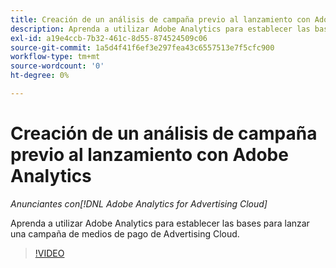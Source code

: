 ```yaml
---
title: Creación de un análisis de campaña previo al lanzamiento con Adobe Analytics
description: Aprenda a utilizar Adobe Analytics para establecer las bases para lanzar una campaña de medios de pago de Advertising Cloud.
exl-id: a19e4ccb-7b32-461c-8d55-874524509c06
source-git-commit: 1a5d4f41f6ef3e297fea43c6557513e7f5cfc900
workflow-type: tm+mt
source-wordcount: '0'
ht-degree: 0%

---
```


# Creación de un análisis de campaña previo al lanzamiento con Adobe Analytics

*Anunciantes con[!DNL Adobe Analytics for Advertising Cloud]*

Aprenda a utilizar Adobe Analytics para establecer las bases para lanzar una campaña de medios de pago de Advertising Cloud.

>[!VIDEO](https://video.tv.adobe.com/v/33501)

